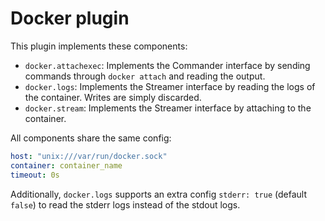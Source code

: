 # Docker plugin

This plugin implements these components:

- `docker.attachexec`: Implements the Commander interface by sending commands through `docker attach` and reading the output.
- `docker.logs`: Implements the Streamer interface by reading the logs of the container. Writes are simply discarded.
- `docker.stream`: Implements the Streamer interface by attaching to the container.

All components share the same config:

```yaml
host: "unix:///var/run/docker.sock"
container: container_name
timeout: 0s
```

Additionally, `docker.logs` supports an extra config `stderr: true` (default `false`) to read the stderr logs instead of the stdout logs.
